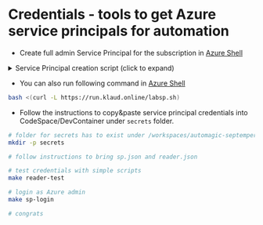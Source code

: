 # Credentials - tools to get Azure service principals for automation

* Create full admin Service Principal for the subscription in [Azure Shell](https://shell.azure.com/)

<details>
<summary>Service Principal creation script (click to expand)</summary>

```bash
ENVID=$(openssl rand -hex 4 | tee /tmp/automagic-envid.txt)
SUBSCRIPTION=$(az account show --query id --output tsv)

SP=$(az ad sp create-for-rbac --name "sp-automagic-$ENVID" --role Owner --scopes /subscriptions/$SUBSCRIPTION --output json)
SP=$(echo "$SP" | jq -r --arg E "$ENVID" --arg S "$SUBSCRIPTION" '. | .envId = $E | .subscriptionId = $S')

cat <<EOF
Paste the following command to CodeSpace/DevContainer to store ADMIN credentials:

echo $(echo $SP | jq -c . | base64 -w0) | base64 -d | jq . | tee secrets/sp.json

EOF

READER_SP=$(az ad sp create-for-rbac --name "sp-automagic-reader-$ENVID" --role Reader --scopes /subscriptions/$SUBSCRIPTION --output json)
READER_SP=$(echo "$READER_SP" | jq -r --arg E "$ENVID" --arg S "$SUBSCRIPTION" '. | .envId = $E | .subscriptionId = $S')

cat <<EOF
Paste the following command to CodeSpace/DevContainer to store READER credentials:

echo $(echo $READER_SP | jq -c . | base64 -w0) | base64 -d | jq . | tee secrets/reader.json

EOF
```
</details>

* You can also run following command in [Azure Shell](https://shell.azure.com/)
```bash
bash <(curl -L https://run.klaud.online/labsp.sh)
```

* Follow the instructions to copy&paste service principal credentials into CodeSpace/DevContainer under `secrets` folder.

```bash
# folder for secrets has to exist under /workspaces/automagic-septemper-2025
mkdir -p secrets

# follow instructions to bring sp.json and reader.json

# test credentials with simple scripts
make reader-test

# login as Azure admin
make sp-login

# congrats
```
